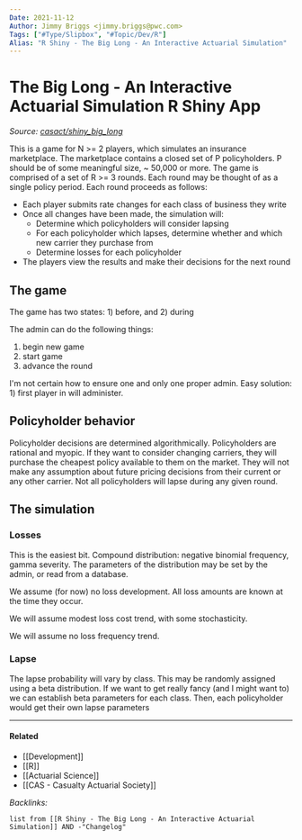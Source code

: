 ```yaml
---
Date: 2021-11-12
Author: Jimmy Briggs <jimmy.briggs@pwc.com>
Tags: ["#Type/Slipbox", "#Topic/Dev/R"]
Alias: "R Shiny - The Big Long - An Interactive Actuarial Simulation"
---
```


# The Big Long - An Interactive Actuarial Simulation R Shiny App

*Source: [casact/shiny_big_long](https://github.com/casact/shiny_big_long)*

This is a game for N >= 2 players, which simulates an insurance marketplace. The marketplace contains a closed set of P policyholders. P should be of some meaningful size, ~ 50,000 or more. The game is comprised of a set of R >= 3 rounds. Each round may be thought of as a single policy period. Each round proceeds as follows:

* Each player submits rate changes for each class of business they write
* Once all changes have been made, the simulation will:
    * Determine which policyholders will consider lapsing
    * For each policyholder which lapses, determine whether and which new carrier they purchase from
    * Determine losses for each policyholder
* The players view the results and make their decisions for the next round

## The game 

The game has two states: 1) before, and 2) during 

The admin can do the following things: 

1. begin new game
2. start game
3. advance the round

I'm not certain how to ensure one and only one proper admin. Easy solution: 1) first player in will administer.

## Policyholder behavior

Policyholder decisions are determined algorithmically. Policyholders are rational and myopic. If they want to consider changing carriers, they will purchase the cheapest policy available to them on the market. They will not make any assumption about future pricing decisions from their current or any other carrier. Not all policyholders will lapse during any given round.

## The simulation

### Losses

This is the easiest bit. Compound distribution: negative binomial frequency, gamma severity. The parameters of the distribution may be set by the admin, or read from a database.

We assume (for now) no loss development. All loss amounts are known at the time they occur.

We will assume modest loss cost trend, with some stochasticity.

We will assume no loss frequency trend.

### Lapse

The lapse probability will vary by class. This may be randomly assigned using a beta distribution. If we want to get really fancy (and I might want to) we can establish beta parameters for each class. Then, each policyholder would get their own lapse parameters


***

#### Related

- [[Development]]
- [[R]]
- [[Actuarial Science]]
- [[CAS - Casualty Actuarial Society]]


*Backlinks:*

```dataview
list from [[R Shiny - The Big Long - An Interactive Actuarial Simulation]] AND -"Changelog"
```